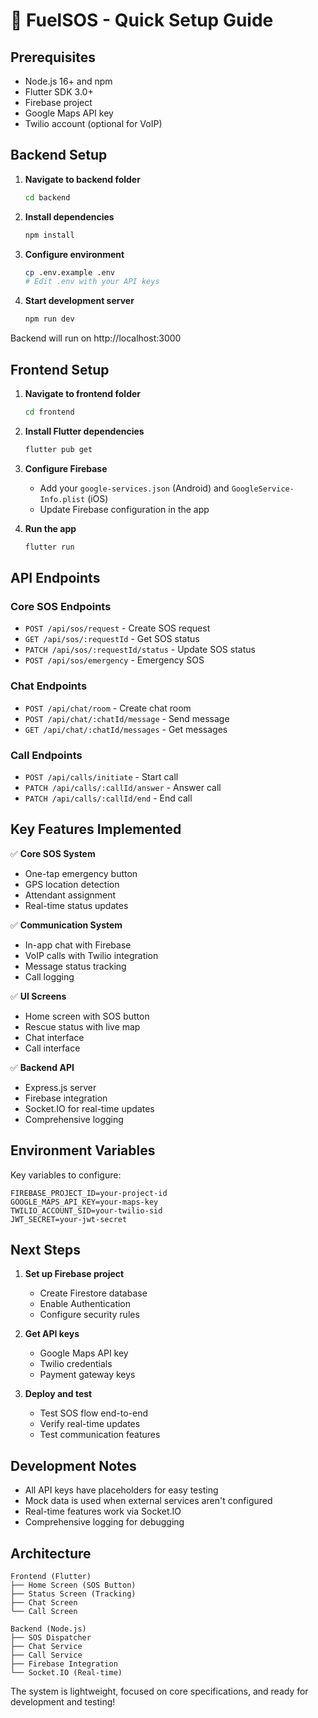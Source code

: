# 🚨 FuelSOS - Quick Setup Guide

## Prerequisites

- Node.js 16+ and npm
- Flutter SDK 3.0+
- Firebase project
- Google Maps API key
- Twilio account (optional for VoIP)

## Backend Setup

1. **Navigate to backend folder**

   ```bash
   cd backend
   ```

2. **Install dependencies**

   ```bash
   npm install
   ```

3. **Configure environment**

   ```bash
   cp .env.example .env
   # Edit .env with your API keys
   ```

4. **Start development server**
   ```bash
   npm run dev
   ```

Backend will run on http://localhost:3000

## Frontend Setup

1. **Navigate to frontend folder**

   ```bash
   cd frontend
   ```

2. **Install Flutter dependencies**

   ```bash
   flutter pub get
   ```

3. **Configure Firebase**

   - Add your `google-services.json` (Android) and `GoogleService-Info.plist` (iOS)
   - Update Firebase configuration in the app

4. **Run the app**
   ```bash
   flutter run
   ```

## API Endpoints

### Core SOS Endpoints

- `POST /api/sos/request` - Create SOS request
- `GET /api/sos/:requestId` - Get SOS status
- `PATCH /api/sos/:requestId/status` - Update SOS status
- `POST /api/sos/emergency` - Emergency SOS

### Chat Endpoints

- `POST /api/chat/room` - Create chat room
- `POST /api/chat/:chatId/message` - Send message
- `GET /api/chat/:chatId/messages` - Get messages

### Call Endpoints

- `POST /api/calls/initiate` - Start call
- `PATCH /api/calls/:callId/answer` - Answer call
- `PATCH /api/calls/:callId/end` - End call

## Key Features Implemented

✅ **Core SOS System**

- One-tap emergency button
- GPS location detection
- Attendant assignment
- Real-time status updates

✅ **Communication System**

- In-app chat with Firebase
- VoIP calls with Twilio integration
- Message status tracking
- Call logging

✅ **UI Screens**

- Home screen with SOS button
- Rescue status with live map
- Chat interface
- Call interface

✅ **Backend API**

- Express.js server
- Firebase integration
- Socket.IO for real-time updates
- Comprehensive logging

## Environment Variables

Key variables to configure:

```env
FIREBASE_PROJECT_ID=your-project-id
GOOGLE_MAPS_API_KEY=your-maps-key
TWILIO_ACCOUNT_SID=your-twilio-sid
JWT_SECRET=your-jwt-secret
```

## Next Steps

1. **Set up Firebase project**

   - Create Firestore database
   - Enable Authentication
   - Configure security rules

2. **Get API keys**

   - Google Maps API key
   - Twilio credentials
   - Payment gateway keys

3. **Deploy and test**
   - Test SOS flow end-to-end
   - Verify real-time updates
   - Test communication features

## Development Notes

- All API keys have placeholders for easy testing
- Mock data is used when external services aren't configured
- Real-time features work via Socket.IO
- Comprehensive logging for debugging

## Architecture

```
Frontend (Flutter)
├── Home Screen (SOS Button)
├── Status Screen (Tracking)
├── Chat Screen
└── Call Screen

Backend (Node.js)
├── SOS Dispatcher
├── Chat Service
├── Call Service
├── Firebase Integration
└── Socket.IO (Real-time)
```

The system is lightweight, focused on core specifications, and ready for development and testing!

